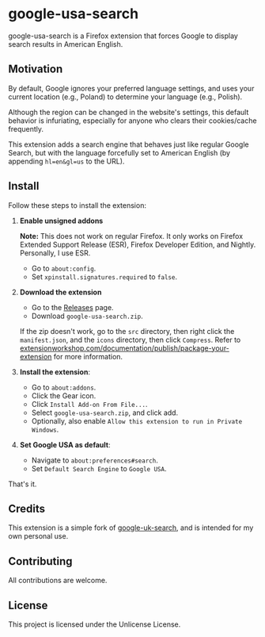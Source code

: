 # google-usa-search

google-usa-search is a Firefox extension that forces Google to display search results in American English.


## Motivation

By default, Google ignores your preferred language settings, and uses your current location (e.g., Poland) to determine your language (e.g., Polish).

Although the region can be changed in the website's settings, this default behavior is infuriating, especially for anyone who clears their cookies/cache frequently.

This extension adds a search engine that behaves just like regular Google Search, but with the language forcefully set to American English (by appending `hl=en&gl=us` to the URL).


## Install

Follow these steps to install the extension:

1. **Enable unsigned addons**

    **Note:** This does not work on regular Firefox. It only works on Firefox Extended Support Release (ESR), Firefox Developer Edition, and Nightly. Personally, I use ESR.

   - Go to `about:config`.
   - Set `xpinstall.signatures.required` to `false`.


2. **Download the extension**

    - Go to the [Releases](../../releases) page.
    - Download `google-usa-search.zip`.

    If the zip doesn't work, go to the `src` directory, then right click the `manifest.json`, and the `icons` directory, then click `Compress`. Refer to [extensionworkshop.com/documentation/publish/package-your-extension](https://extensionworkshop.com/documentation/publish/package-your-extension/) for more information.


3. **Install the extension**:

   - Go to `about:addons`.
   - Click the Gear icon.
   - Click `Install Add-on From File...`.
   - Select `google-usa-search.zip`, and click add.
   - Optionally, also enable `Allow this extension to run in Private Windows`.

4. **Set Google USA as default**:

   - Navigate to `about:preferences#search`.
   - Set `Default Search Engine` to `Google USA`.

That's it.


## Credits

This extension is a simple fork of [google-uk-search](https://github.com/jscher2000/google-uk-search/), and is intended for my own personal use.


## Contributing

All contributions are welcome.


## License

This project is licensed under the Unlicense License.
